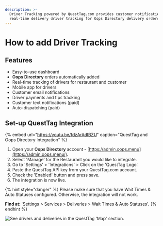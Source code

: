 ```yaml
---
description: >-
  Driver Tracking powered by QuestTag.com provides customer notifications with
  real-time delivery driver tracking for Oops Directory delivery orders.
---
```


# How to add Driver Tracking

## Features

* Easy-to-use dashboard
* **Oops Directory** orders automatically added
* Real-time tracking of drivers for restaurant and customer
* Mobile app for drivers
* Customer email notifications
* Driver payments and tips tracking
* Customer text notifications \(paid\)
* Auto-dispatching \(paid\)

## Set-up QuestTag Integration

{% embed url="https://youtu.be/fdzArAdIBZU" caption="QuestTag and Oops Directory Integration" %}

1. Open your **Oops Directory** account - [https://admin.oops.menu](https://admin.oops.menu/).
2. Select 'Manage' for the Restaurant you would like to integrate.
3. Go to 'Settings' &gt; 'Integrations' &gt; Click on the 'QuestTag Logo'.
4. Paste the QuestTag API key from your QuestTag.com account.
5. Check the 'Enabled' button and press save.
6. The integration is now live.

{% hint style="danger" %}
Please make sure that you have Wait Times & Auto Statuses configured. Otherwise, the integration will not work.

**Find at**: 'Settings &gt; Services &gt; Deliveries &gt; Wait Times & Auto Statuses'.
{% endhint %}

![See drivers and deliveries in the QuestTag &apos;Map&apos; section.](../.gitbook/assets/screen-shot-2020-08-29-at-8.20.24-pm.png)

